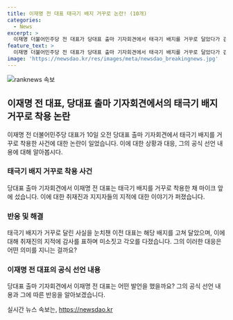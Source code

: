 ```yaml
---
title: 이재명 전 대표 태극기 배지 거꾸로 논란! (10개)
categories:
  - News
excerpt: >
  이재명 더불어민주당 전 대표가 당대표 출마 기자회견에서 태극기 배지를 거꾸로 달았다가 감지되자 배지를 고쳐달았다. 취재진의 지적에 감사를 표하며 미소를 짓는 장면도 공개됐다. 이에 대해 이 전 대표는 이런 지적은 감사하다. 또 하나의 가십거리가 늘겠다고 말하면서도 당대표 연임 도전 선언과 관련해 희망적인 발언을 전했다. 이어 절망의 오늘을 희망의 내일로 바꿀 수만 있다면 제가 가진 무엇이라도 다 내던질 수 있다며 출마 공식 선언을 했다. 이 전 대표의 호소와 함께 장면이 공개되었다.
feature_text: >
  이재명 더불어민주당 전 대표가 당대표 출마 기자회견에서 태극기 배지를 거꾸로 달았다가 감지되자 배지를 고쳐달았다. 취재진의 지적에 감사를 표하며 미소를 짓는 장면도 공개됐다. 이에 대해 이 전 대표는 이런 지적은 감사하다. 또 하나의 가십거리가 늘겠다고 말하면서도 당대표 연임 도전 선언과 관련해 희망적인 발언을 전했다. 이어 절망의 오늘을 희망의 내일로 바꿀 수만 있다면 제가 가진 무엇이라도 다 내던질 수 있다며 출마 공식 선언을 했다. 이 전 대표의 호소와 함께 장면이 공개되었다.
image: 'https://newsdao.kr/res/images/meta/newsdao_breakingnews.jpg'
---
```


<p><img src="https://newsdao.kr/res/images/meta/newsdao_breakingnews.jpg" alt="ranknews 속보" /></p>

<h2 data-ke-size="size26">이재명 전 대표, 당대표 출마 기자회견에서의 태극기 배지 거꾸로 착용 논란</h2>

<p data-ke-size="size16">이재명 전 더불어민주당 대표가 10일 오전 당대표 출마 기자회견에서 태극기 배지를 거꾸로 착용한 사건에 대한 논란이 일었습니다. 이에 대한 상황과 대응, 그의 공식 선언 내용에 대해 알아봅시다.</p>

<h3>태극기 배지 거꾸로 착용 사건</h3>

<p data-ke-size="size16">당대표 출마 기자회견에서 이재명 전 대표는 태극기 배지를 거꾸로 착용한 채 마이크 앞에 섰습니다. 이에 대한 취재진과 지지자들의 지적에 대한 이야기가 퍼졌습니다.</p>

<h3>반응 및 해결</h3>

<p data-ke-size="size16">태극기 배지가 거꾸로 달린 사실을 눈치챈 이전 대표는 해당 배지를 고쳐 달았으며, 이에 대해 취재진의 지적에 감사를 표하며 미소짓고 각오를 다졌습니다. 그의 이러한 대응은 어떤 의미를 지니는 걸까요?</p>

<h3>이재명 전 대표의 공식 선언 내용</h3>

<p data-ke-size="size16">당대표 출마 기자회견에서 이재명 전 대표는 어떤 발언을 했을까요? 그의 공식 선언 내용과 그에 따른 반응을 알아보겠습니다.</p>
실시간 뉴스 속보는, <a href="https://newsdao.kr" rel="dofollow">https://newsdao.kr</a>


